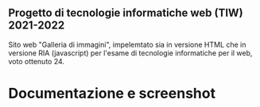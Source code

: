 ## Progetto di tecnologie informatiche web (TIW) 2021-2022
Sito web "Galleria di immagini", impelemtato sia in versione HTML che in versione RIA (javascript) per l'esame di tecnologie informatiche per il web, voto ottenuto 24.

# Documentazione e screenshot
